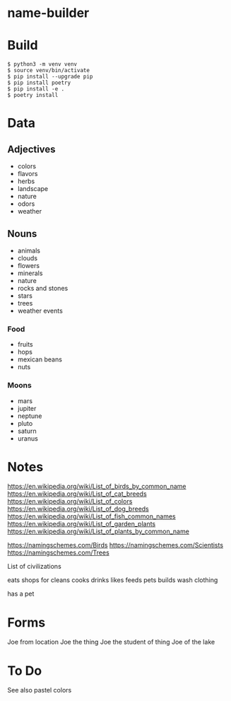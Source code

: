 name-builder
===


# Build

```shell
$ python3 -m venv venv
$ source venv/bin/activate
$ pip install --upgrade pip
$ pip install poetry
$ pip install -e .
$ poetry install
```

# Data

## Adjectives

* colors
* flavors
* herbs
* landscape
* nature
* odors
* weather

## Nouns

* animals
* clouds
* flowers
* minerals
* nature
* rocks and stones
* stars
* trees
* weather events

### Food

* fruits
* hops
* mexican beans
* nuts

### Moons

* mars
* jupiter
* neptune
* pluto
* saturn
* uranus

# Notes

https://en.wikipedia.org/wiki/List_of_birds_by_common_name
https://en.wikipedia.org/wiki/List_of_cat_breeds
https://en.wikipedia.org/wiki/List_of_colors
https://en.wikipedia.org/wiki/List_of_dog_breeds
https://en.wikipedia.org/wiki/List_of_fish_common_names
https://en.wikipedia.org/wiki/List_of_garden_plants
https://en.wikipedia.org/wiki/List_of_plants_by_common_name

https://namingschemes.com/Birds
https://namingschemes.com/Scientists
https://namingschemes.com/Trees

List of civilizations

eats
shops for
cleans
cooks
drinks
likes
feeds pets
builds
wash clothing


has a pet

# Forms

Joe from location
Joe the thing
Joe the student of thing
Joe of the lake


# To Do

See also pastel colors
